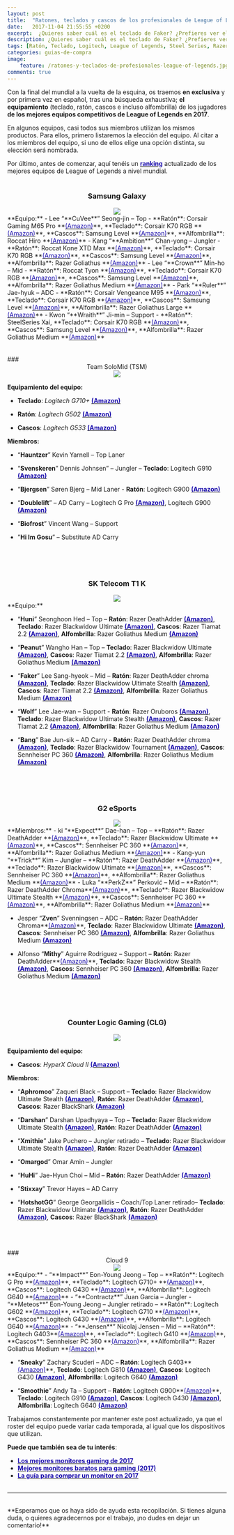 ```yaml
---
layout: post
title:  "Ratones, teclados y cascos de los profesionales de League of Legends"
date:   2017-11-04 21:55:55 +0200
excerpt:  ¿Quieres saber cuál es el teclado de Faker? ¿Prefieres ver el ratón de Bjergsen? ¿O tal vez buscas los cascos de PerkZ? ¡Has llegado al sitio adecuado!
description: ¿Quieres saber cuál es el teclado de Faker? ¿Prefieres ver el ratón de Bjergsen? ¿O tal vez buscas los cascos de PerkZ?.
tags: [Ratón, Teclado, Logitech, League of Legends, Steel Series, Razer, Corsair]
categories: guias-de-compra
image:
    feature: /ratones-y-teclados-de-profesionales-league-of-legends.jpg
comments: true
---
```

<!--more-->
<!-- more -->
<!-- ### INTRODUCCIÓN ### -->
Con la final del mundial a la vuelta de la esquina, os traemos **en exclusiva** y por primera vez en español,  tras una búsqueda exhaustiva; **el equipamiento** (teclado, ratón, cascos e incluso alfombrilla) de los jugadores **de los mejores equipos competitivos de League of Legends en 2017**.


En algunos equipos, casi todos sus miembros utilizan los mismos productos. Para ellos, primero listaremos la elección del equipo. Al citar a los miembros del equipo, si uno de ellos elige una opción distinta, su elección será nombrada.

Por último, antes de comenzar, aquí tenéis un **<a target="_blank" href="http://www.gosugamers.net/lol/rankings"><font color="#1a0dab">ranking</font></a>** actualizado de los mejores equipos de League of Legends a nivel mundial. <br />
<br />

### <center> Samsung Galaxy </center>
<center><img src="/images/pictures/samsunggalaxy.jpg"></center>
**Equipo:**
<!-- -->
- Lee “**CuVee**” Seong-jin – Top - **Ratón**: Corsair Gaming M65 Pro **<a target="_blank" href="http://amzn.to/2yIxVpN" color="#1a0dab"><font color="#1a0dab">(Amazon)</font></a>**, **Teclado**: Corsair K70 RGB **<a target="_blank" href="http://amzn.to/2yXY84H "><font color="#1a0dab">(Amazon)</font></a>**, **Cascos**: Samsung Level  **<a target="_blank" href="http://amzn.to/2gxu34s"><font color="#1a0dab">(Amazon)</font></a>**, **Alfombrilla**: Roccat Hiro **<a target="_blank" href="http://amzn.to/2yZ6U2u"><font color="#1a0dab">(Amazon)</font></a>**
<!-- -->
- Kang “**Ambition**” Chan-yong – Jungler - **Ratón**: Roccat Kone XTD Max **<a target="_blank" href="http://amzn.to/2gzTS3L" color="#1a0dab"><font color="#1a0dab">(Amazon)</font></a>**, **Teclado**: Corsair K70 RGB **<a target="_blank" href="http://amzn.to/2yXY84H "><font color="#1a0dab">(Amazon)</font></a>**, **Cascos**: Samsung Level  **<a target="_blank" href="http://amzn.to/2gxu34s"><font color="#1a0dab">(Amazon)</font></a>**, **Alfombrilla**: Razer Goliathus **<a target="_blank" href="http://amzn.to/2yYkaV6"><font color="#1a0dab">(Amazon)</font></a>**
<!-- -->
- Lee “**Crown**” Min-ho – Mid - **Ratón**: Roccat Tyon  **<a target="_blank" href="http://amzn.to/2xVOL5D" color="#1a0dab"><font color="#1a0dab">(Amazon)</font></a>**, **Teclado**: Corsair K70 RGB **<a target="_blank" href="http://amzn.to/2yXY84H "><font color="#1a0dab">(Amazon)</font></a>**, **Cascos**: Samsung Level  **<a target="_blank" href="http://amzn.to/2gxu34s"><font color="#1a0dab">(Amazon)</font></a>**, **Alfombrilla**: Razer Goliathus Medium **<a target="_blank" href="http://amzn.to/2gyP3b7"><font color="#1a0dab">(Amazon)</font></a>**
<!-- -->
- Park “**Ruler**” Jae-hyuk – ADC - **Ratón**: Corsair Vengeance M95  **<a target="_blank" href="http://amzn.to/2xVYVDk" color="#1a0dab"><font color="#1a0dab">(Amazon)</font></a>**, **Teclado**: Corsair K70 RGB **<a target="_blank" href="http://amzn.to/2yXY84H "><font color="#1a0dab">(Amazon)</font></a>**, **Cascos**: Samsung Level  **<a target="_blank" href="http://amzn.to/2gxu34s"><font color="#1a0dab">(Amazon)</font></a>**, **Alfombrilla**: Razer Goliathus Large  **<a target="_blank" href="http://amzn.to/2xY1VyO"><font color="#1a0dab">(Amazon)</font></a>**
<!-- -->
- Kwon “**Wraith**” Ji-min – Support - **Ratón**: SteelSeries Xai, **Teclado**: Corsair K70 RGB **<a target="_blank" href="http://amzn.to/2yXY84H "><font color="#1a0dab">(Amazon)</font></a>**, **Cascos**: Samsung Level  **<a target="_blank" href="http://amzn.to/2gxu34s"><font color="#1a0dab">(Amazon)</font></a>**, **Alfombrilla**: Razer Goliathus Medium **<a target="_blank" href="http://amzn.to/2gyP3b7"><font color="#1a0dab">(Amazon)</font></a>**
<br />
<br />
<br />
### <center>Team SoloMid (TSM)</center>
<center><img src="/images/pictures/tsm.jpg"></center>

**Equipamiento del equipo:** 
- **Teclado**: _Logitech G710+_ **<a target="_blank" href="http://amzn.to/2xSyo9S"><font color="#1a0dab">(Amazon)</font></a>**
<!-- -->
- **Ratón**: _Logitech G502_ **<a target="_blank" href="http://amzn.to/2yAUY47"><font color="#1a0dab">(Amazon)</font></a>**
<!-- -->
- **Cascos**: _Logitech G533_ **<a target="_blank" href="http://amzn.to/2xTNAnm"><font color="#1a0dab">(Amazon)</font></a>**

**Miembros:**

- “**Hauntzer**” Kevin Yarnell – Top Laner
<!-- -->
- “**Svenskeren**” Dennis Johnsen” – Jungler – **Teclado**: Logitech G910 **<a target="_blank" href="http://amzn.to/2gtWU9N"><font color="#1a0dab">(Amazon)</font></a>**
<!-- -->
- “**Bjergsen**” Søren Bjerg – Mid Laner - **Ratón**: Logitech G900 **<a target="_blank" href="http://amzn.to/2yXtwk6" color="#1a0dab"><font color="#1a0dab">(Amazon)</font></a>**
<!-- -->
- “**Doublelift**” – AD Carry – Logitech G Pro **<a target="_blank" href="http://amzn.to/2xRYCcK"><font color="#1a0dab">(Amazon)</font></a>**, Logitech G900 **<a target="_blank" href="http://amzn.to/2imLyVL"><font color="#1a0dab">(Amazon)</font></a>**
<!-- -->
- “**Biofrost**” Vincent Wang – Support
<!-- -->
- ”**Hi Im Gosu**” – Substitute AD Carry
<br />
<br />
<br />

### <center> SK Telecom T1 K</center>
<center><img src="/images/pictures/skt.jpg"></center>
**Equipo:**

- “**Huni**” Seonghoon Hed – Top – **Ratón**: Razer DeathAdder **<a target="_blank" href="http://amzn.to/2ile5uF" color="#1a0dab"><font color="#1a0dab">(Amazon)</font></a>**, **Teclado**: Razer Blackwidow Ultimate **<a target="_blank" href="http://amzn.to/2yzh72v"><font color="#1a0dab">(Amazon)</font></a>**, **Cascos**: Razer Tiamat 2.2 **<a target="_blank" href="http://amzn.to/2xWa0UK"><font color="#1a0dab">(Amazon)</font></a>**, **Alfombrilla**: Razer Goliathus Medium **<a target="_blank" href="http://amzn.to/2gy9GUD"><font color="#1a0dab">(Amazon)</font></a>**
<!-- -->
- “**Peanut**” Wangho Han – Top – **Teclado**: Razer Blackwidow Ultimate **<a target="_blank" href="http://amzn.to/2yzh72v"><font color="#1a0dab">(Amazon)</font></a>**, **Cascos**: Razer Tiamat 2.2 **<a target="_blank" href="http://amzn.to/2xWa0UK"><font color="#1a0dab">(Amazon)</font></a>**, **Alfombrilla**: Razer Goliathus Medium **<a target="_blank" href="http://amzn.to/2gy9GUD"><font color="#1a0dab">(Amazon)</font></a>**
<!-- -->
- “**Faker**” Lee Sang-hyeok – Mid – **Ratón**: Razer DeathAdder chroma **<a target="_blank" href="http://amzn.to/2xTQh8s" color="#1a0dab"><font color="#1a0dab">(Amazon)</font></a>**, **Teclado**: Razer Blackwidow Ultimate Stealth **<a target="_blank" href="http://amzn.to/2iqIibZ"><font color="#1a0dab">(Amazon)</font></a>**, **Cascos**: Razer Tiamat 2.2 **<a target="_blank" href="http://amzn.to/2xWa0UK"><font color="#1a0dab">(Amazon)</font></a>**, **Alfombrilla**: Razer Goliathus Medium **<a target="_blank" href="http://amzn.to/2gy9GUD"><font color="#1a0dab">(Amazon)</font></a>**
<!-- -->
- “**Wolf**” Lee Jae-wan – Support - **Ratón**: Razer Oruboros **<a target="_blank" href="http://amzn.to/2yXsggF" color="#1a0dab"><font color="#1a0dab">(Amazon)</font></a>**, **Teclado**: Razer Blackwidow Ultimate Stealth **<a target="_blank" href="http://amzn.to/2iqIibZ"><font color="#1a0dab">(Amazon)</font></a>**, **Cascos**: Razer Tiamat 2.2 **<a target="_blank" href="http://amzn.to/2xWa0UK"><font color="#1a0dab">(Amazon)</font></a>**, **Alfombrilla**: Razer Goliathus Medium **<a target="_blank" href="http://amzn.to/2gy9GUD"><font color="#1a0dab">(Amazon)</font></a>**
<!-- -->
- “**Bang**” Bae Jun-sik – AD Carry - **Ratón**: Razer DeathAdder chroma **<a target="_blank" href="http://amzn.to/2xTQh8s" color="#1a0dab"><font color="#1a0dab">(Amazon)</font></a>**, **Teclado**: Razer Blackwidow Tournament **<a target="_blank" href="http://amzn.to/2yDoUMH"><font color="#1a0dab">(Amazon)</font></a>**, **Cascos**: Sennheiser PC 360 **<a target="_blank" href="http://amzn.to/2xVC0rJ"><font color="#1a0dab">(Amazon)</font></a>**, **Alfombrilla**: Razer Goliathus Medium **<a target="_blank" href="http://amzn.to/2gy9GUD"><font color="#1a0dab">(Amazon)</font></a>**
<!-- -->
<br />
<br />
<br />

### <center> G2 eSports</center>
<center><img src="/images/pictures/g2.jpg"></center>
**Miembros:**
<!-- -->
- ki “**Expect**” Dae-han – Top – **Ratón**: Razer DeathAdder **<a target="_blank" href="http://amzn.to/2ile5uF" color="#1a0dab"><font color="#1a0dab">(Amazon)</font></a>**, **Teclado**: Razer Blackwidow Ultimate **<a target="_blank" href="http://amzn.to/2yzh72v"><font color="#1a0dab">(Amazon)</font></a>**, **Cascos**: Sennheiser PC 360 **<a target="_blank" href="http://amzn.to/2xVC0rJ"><font color="#1a0dab">(Amazon)</font></a>**, **Alfombrilla**: Razer Goliathus Medium **<a target="_blank" href="http://amzn.to/2gy9GUD"><font color="#1a0dab">(Amazon)</font></a>**
<!-- -->
- Kang-yun “**Trick**” Kim – Jungler – **Ratón**: Razer DeathAdder **<a target="_blank" href="http://amzn.to/2ile5uF" color="#1a0dab"><font color="#1a0dab">(Amazon)</font></a>**, **Teclado**: Razer Blackwidow Ultimate **<a target="_blank" href="http://amzn.to/2yzh72v"><font color="#1a0dab">(Amazon)</font></a>**, **Cascos**: Sennheiser PC 360 **<a target="_blank" href="http://amzn.to/2xVC0rJ"><font color="#1a0dab">(Amazon)</font></a>**, **Alfombrilla**: Razer Goliathus Medium **<a target="_blank" href="http://amzn.to/2gy9GUD"><font color="#1a0dab">(Amazon)</font></a>**
<!-- -->
- Luka “**PerkZ**” Perković – Mid – **Ratón**: Razer DeathAdder Chroma**<a target="_blank" href="http://amzn.to/2gnBck6" color="#1a0dab"><font color="#1a0dab">(Amazon)</font></a>**, **Teclado**: Razer Blackwidow Ultimate Stealth **<a target="_blank" href="http://amzn.to/2iqIibZ"><font color="#1a0dab">(Amazon)</font></a>**, **Cascos**: Sennheiser PC 360 **<a target="_blank" href="http://amzn.to/2xVC0rJ"><font color="#1a0dab">(Amazon)</font></a>**, **Alfombrilla**: Razer Goliathus Medium **<a target="_blank" href="http://amzn.to/2gy9GUD"><font color="#1a0dab">(Amazon)</font></a>**

<!-- -->
- Jesper “**Zven**” Svenningsen – ADC – **Ratón**: Razer DeathAdder Chroma**<a target="_blank" href="http://amzn.to/2gnBck6" color="#1a0dab"><font color="#1a0dab">(Amazon)</font></a>**, **Teclado**: Razer Blackwidow Ultimate **<a target="_blank" href="http://amzn.to/2yzh72v"><font color="#1a0dab">(Amazon)</font></a>**, **Cascos**: Sennheiser PC 360 **<a target="_blank" href="http://amzn.to/2xVC0rJ"><font color="#1a0dab">(Amazon)</font></a>**, **Alfombrilla**: Razer Goliathus Medium **<a target="_blank" href="http://amzn.to/2gy9GUD"><font color="#1a0dab">(Amazon)</font></a>**
<!-- -->
- Alfonso “**Mithy**” Aguirre Rodriguez – Support – **Ratón**: Razer DeathAdder**<a target="_blank" href="http://amzn.to/2ile5uF" color="#1a0dab"><font color="#1a0dab">(Amazon)</font></a>**, **Teclado**: Razer Blackwidow Stealth **<a target="_blank" href="http://amzn.to/2iqIibZ"><font color="#1a0dab">(Amazon)</font></a>**, **Cascos**: Sennheiser PC 360 **<a target="_blank" href="http://amzn.to/2xVC0rJ"><font color="#1a0dab">(Amazon)</font></a>**, **Alfombrilla**: Razer Goliathus Medium **<a target="_blank" href="http://amzn.to/2gy9GUD"><font color="#1a0dab">(Amazon)</font></a>**
<br />
<br />
<br />

### <center> Counter Logic Gaming (CLG)</center>
<center><img src="/images/pictures/clg.jpg"></center>

**Equipamiento del equipo:** 

- **Cascos**: _HyperX Cloud II_ **<a target="_blank" href="http://amzn.to/2hUIyMn"><font color="#1a0dab">(Amazon)</font></a>**

**Miembros:**

<!-- -->
- “**Aphromoo**” Zaqueri Black – Support – **Teclado**: Razer Blackwidow Ultimate Stealth **<a target="_blank" href="http://amzn.to/2yJx3BD"><font color="#1a0dab">(Amazon)</font></a>**, **Ratón**: Razer DeathAdder **<a target="_blank" href="http://amzn.to/2ile5uF"><font color="#1a0dab">(Amazon)</font></a>**, **Cascos**: Razer BlackShark **<a target="_blank" href="http://amzn.to/2gyWXkM"><font color="#1a0dab">(Amazon)</font></a>**
<!-- -->
- “**Darshan**” Darshan Upadhyaya – Top – **Teclado**: Razer Blackwidow Ultimate Stealth **<a target="_blank" href="http://amzn.to/2yJx3BD"><font color="#1a0dab">(Amazon)</font></a>**, **Ratón**: Razer DeathAdder **<a target="_blank" href="http://amzn.to/2ile5uF"><font color="#1a0dab">(Amazon)</font></a>**
<!-- -->
- “**Xmithie**” Jake Puchero – Jungler retirado – **Teclado**: Razer Blackwidow Ultimate Stealth **<a target="_blank" href="http://amzn.to/2yJx3BD"><font color="#1a0dab">(Amazon)</font></a>**, **Ratón**: Razer DeathAdder **<a target="_blank" href="http://amzn.to/2ile5uF"><font color="#1a0dab">(Amazon)</font></a>**
<!-- -->
- “**Omargod**” Omar Amin – Jungler
<!-- -->
- “**HuHi**” Jae-Hyun Choi – Mid – **Ratón**: Razer DeathAdder **<a target="_blank" href="http://amzn.to/2ile5uF"><font color="#1a0dab">(Amazon)</font></a>**
<!-- -->
- ”**Stixxay**” Trevor Hayes – AD Carry
<!-- -->
- “**HotshotGG**” George Georgallidis – Coach/Top Laner retirado– **Teclado**: Razer Blackwidow Ultimate **<a target="_blank" href="http://amzn.to/2yzh72v"><font color="#1a0dab">(Amazon)</font></a>**, **Ratón**: Razer DeathAdder **<a target="_blank" href="http://amzn.to/2ile5uF"><font color="#1a0dab">(Amazon)</font></a>**, **Cascos**: Razer BlackShark **<a target="_blank" href="http://amzn.to/2gyWXkM"><font color="#1a0dab">(Amazon)</font></a>**
<br />
<br />
<br />
### <center> Cloud 9</center>
<center><img src="/images/pictures/cloud9.jpg"></center>
**Equipo:**
<!-- -->
- “**Impact**” Eon-Young Jeong – Top – **Ratón**: Logitech G Pro **<a target="_blank" href="http://amzn.to/2iqdZ54" color="#1a0dab"><font color="#1a0dab">(Amazon)</font></a>**, **Teclado**: Logitech G710+ **<a target="_blank" href="http://amzn.to/2gBCnjD"><font color="#1a0dab">(Amazon)</font></a>**, **Cascos**: Logitech G430 **<a target="_blank" href="http://amzn.to/2xWa076"><font color="#1a0dab">(Amazon)</font></a>**, **Alfombrilla**: Logitech G640 **<a target="_blank" href="http://amzn.to/2ipRo8C"><font color="#1a0dab">(Amazon)</font></a>**
<!-- -->
- “**Contractz**” Juan Garcia – Jungler
<!-- -->
- “**Meteos**” Eon-Young Jeong – Jungler retirado – **Ratón**: Logitech G602 **<a target="_blank" href="http://amzn.to/2xWdvdN" color="#1a0dab"><font color="#1a0dab">(Amazon)</font></a>**, **Teclado**: Logitech G710 **<a target="_blank" href="http://amzn.to/2yy0tCQ"><font color="#1a0dab">(Amazon)</font></a>**, **Cascos**: Logitech G430 **<a target="_blank" href="http://amzn.to/2xWa076"><font color="#1a0dab">(Amazon)</font></a>**, **Alfombrilla**: Logitech G640 **<a target="_blank" href="http://amzn.to/2ipRo8C"><font color="#1a0dab">(Amazon)</font></a>**<!-- -->
- “**Jensen**” Nicolaj Jensen – Mid – **Ratón**: Logitech G403**<a target="_blank" href="http://amzn.to/2hUcyYJ" color="#1a0dab"><font color="#1a0dab">(Amazon)</font></a>**, **Teclado**: Logitech G410 **<a target="_blank" href="http://amzn.to/2xVol3R"><font color="#1a0dab">(Amazon)</font></a>**, **Cascos**: Sennheiser PC 360 **<a target="_blank" href="http://amzn.to/2xVC0rJ"><font color="#1a0dab">(Amazon)</font></a>**, **Alfombrilla**: Razer Goliathus Medium **<a target="_blank" href="http://amzn.to/2gy9GUD"><font color="#1a0dab">(Amazon)</font></a>**

<!-- -->
- “**Sneaky**” Zachary Scuderi – ADC – **Ratón**: Logitech G403**<a target="_blank" href="http://amzn.to/2hUcyYJ" color="#1a0dab"><font color="#1a0dab">(Amazon)</font></a>**, **Teclado**: Logitech G810 **<a target="_blank" href="http://amzn.to/2yyLuZw"><font color="#1a0dab">(Amazon)</font></a>**, **Cascos**: Logitech G430 **<a target="_blank" href="http://amzn.to/2xWa076"><font color="#1a0dab">(Amazon)</font></a>**, **Alfombrilla**: Logitech G640 **<a target="_blank" href="http://amzn.to/2ipRo8C"><font color="#1a0dab">(Amazon)</font></a>**
<!-- -->
- “**Smoothie**” Andy Ta – Support – **Ratón**: Logitech G900**<a target="_blank" href="http://amzn.to/2xWogwJ" color="#1a0dab"><font color="#1a0dab">(Amazon)</font></a>**, **Teclado**: Logitech G910 **<a target="_blank" href="http://amzn.to/2xVoIeL"><font color="#1a0dab">(Amazon)</font></a>**, **Cascos**: Logitech G430 **<a target="_blank" href="http://amzn.to/2xWa076"><font color="#1a0dab">(Amazon)</font></a>**, **Alfombrilla**: Logitech G640 **<a target="_blank" href="http://amzn.to/2ipRo8C"><font color="#1a0dab">(Amazon)</font></a>**


<!-- --><!-- --><!-- --><!-- --><!-- -->

Trabajamos constantemente por mantener este post actualizado, ya que el roster del equipo puede variar cada temporada, al igual que los dispositivos que utilizan. 

**Puede que también sea de tu interés**:
- **<a target="_blank" href="/guias-de-compra/mejores-monitores-gaming/" color="#1a0dab"><font color="#1a0dab">Los mejores monitores gaming de 2017</font></a>**
- **<a target="_blank" href="/guias-de-compra/mejores-monitores-para-gaming-baratos/" color="#1a0dab"><font color="#1a0dab">Mejores monitores baratos para gaming (2017)</font></a>**
- **<a target="_blank" href="/guias-de-compra/guia-para-elegir-que-monitor-comprar-en-2017/" color="#1a0dab"><font color="#1a0dab">La guía para comprar un monitor en 2017</font></a>**
<br /><br />

_______
<br />
**Esperamos que os haya sido de ayuda esta recopilación. Si tienes alguna duda, o quieres agradecernos por el trabajo, ¡no dudes en dejar un comentario!**
